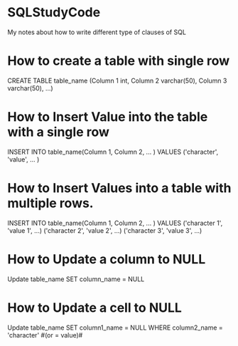 # SQLStudyCode

My notes about how to write different type of clauses of SQL 

# How to create a table with single row 
 CREATE TABLE table_name
 (Column 1 int, 
  Column 2 varchar(50), 
  Column 3 varchar(50), 
  ...) 
         
# How to Insert Value into the table with a single row
INSERT INTO table_name(Column 1, Column 2, ... )
 VALUES ('character', 'value', ... ) 
 
# How to Insert Values into a table with multiple rows.
INSERT INTO table_name(Column 1, Column 2, ... )
 VALUES ('character 1', 'value 1', ...) 
        ('character 2', 'value 2', ...)
        ('character 3', 'value 3', ...)
        
# How to Update a column to NULL
Update table_name SET column_name = NULL

# How to Update a cell to NULL
Update table_name SET column1_name = NULL
WHERE column2_name = 'character' #(or = value)#

